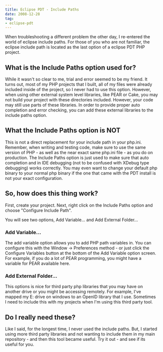 ```yaml
---
title: Eclipse PDT - Include Paths
date: 2008-12-28
tag:
- eclipse-pdt
---
```

When troubleshooting a different problem the other day, I re-entered the world of eclipse include paths.  For those of you who are not familiar, the eclipse include path is located as the last option of a eclipse PDT PHP project.

<!--more-->

## What is the Include Paths option used for?

While it wasn't so clear to me, trial and error seemed to be my friend.  It turns out, most of my PHP projects that I built, all of my files were already included inside of the project, so I never had to use this option.  However, when using other external system level libraries, like PEAR or Cake, you may not build your project with these directories included.  However, your code may still use parts of these libraries.  In order to provide proper auto completion and error checking, you can add these external libraries to the include paths option.

## What the Include Paths option is NOT

This is not a direct replacement for your include path in your php.ini.  Remember, when writing and testing code, make sure to use the same version of PHP - as well as the near exact same php.ini file - as you do on production.  The Include Paths option is just used to make sure that auto completion and in IDE debugging (not to be confused with XDebug type debugging) works correctly.  You may even want to change your default php binary to your normal php binary if the one that came with the PDT install is not your exact configuration.

## So, how does this thing work?

First, create your project.  Next, right click on the Include Paths option and choose "Configure Include Path".

You will see two options, Add Variable... and Add External Folder...

### Add Variable...

The add variable option allows you to add PHP path variables in.  You can configure this with the Window -> Preferences method - or just click the Configure Variables button at the bottom of the Add Variable option screen.  For example, if you do a lot of PEAR programming, you might have a variable for PEAR available here.

### Add External Folder...

This options is nice for third party php libraries that you may have on another drive or you might be accessing remotely.  For example, I've mapped my E: drive on windows to an OpenID library that I use.  Sometimes I need to include this with my projects when I'm using this third party tool.

## Do I really need these?

Like I said, for the longest time, I never used the include paths.  But, I started using more third party libraries and not wanting to include them in my main repository - and then this tool became useful.  Try it out - and see if its useful for you.
